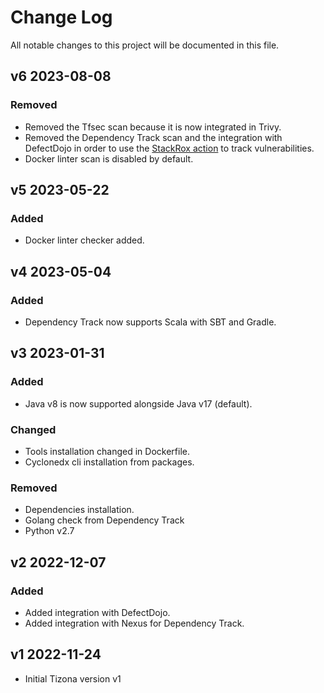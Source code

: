 # Change Log

All notable changes to this project will be documented in this file.

## v6 2023-08-08

### Removed

- Removed the Tfsec scan because it is now integrated in Trivy.
- Removed the Dependency Track scan and the integration with DefectDojo in order to use the [StackRox action](https://github.com/empathyco/stackrox-action) to track vulnerabilities.
- Docker linter scan is disabled by default.

## v5 2023-05-22

### Added

- Docker linter checker added.

## v4 2023-05-04

### Added

- Dependency Track now supports Scala with SBT and Gradle.

## v3 2023-01-31

### Added

- Java v8 is now supported alongside Java v17 (default).

### Changed

- Tools installation changed in Dockerfile.
- Cyclonedx cli installation from packages. 

### Removed

- Dependencies installation.
- Golang check from Dependency Track
- Python v2.7

## v2 2022-12-07

### Added

- Added integration with DefectDojo.
- Added integration with Nexus for Dependency Track.

## v1 2022-11-24

- Initial Tizona version v1
